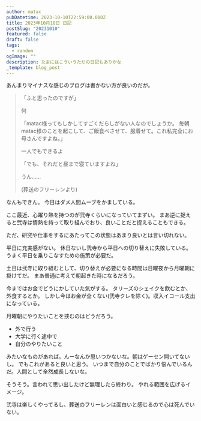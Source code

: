 ```yaml
---
author: matac
pubDatetime: 2023-10-10T22:59:00.000Z
title: 2023年10月10日 日記
postSlug: "20231010"
featured: false
draft: false
tags:
  - random
ogImage: ""
description: たまにはこういうただの日記もありかな
_template: blog_post
---
```


あんまりマイナスな感じのブログは書かない方が良いのだが。

> 「ふと思ったのですが」
>
> 何
>
> 「matac様ってもしかしてすごくだらしがない人なのでしょうか。
> 毎朝matac様のことを起こして、ご飯食べさせて、服着せて。これ私完全にお母さんですよね。」
>
> 一人でもできるよ
>
> 「でも、それだと昼まで寝ていますよね」
>
> うん......
>
> (葬送のフリーレンより)

なんもできん。
今日はダメ人間ムーブをかましている。

ここ最近、心躍り熱を持つのが弐寺くらいになっていてまずい。
まあ逆に捉えると弐寺は情熱を持って取り組んでおり、良いことだと捉えることもできる。

ただ、研究や仕事をするにあたってこの状態はあまり良いとは言い切れない。

平日に充実感がない。
休日ないし弐寺から平日への切り替えに失敗している。
うまく平日を乗りこなすための施策が必要だ。

土日は弐寺に取り組むとして、切り替えが必要になる時間は日曜夜から月曜朝に掛けてだ。
まあ普通に考えて朝起きた時になるだろう。

今まではお金でどうにかしていた気がする。
タリーズのシェイクを飲むとか、外食するとか。
しかし今はお金が全くない(弐寺クレを除く)。収入イコール支出になっている。

月曜朝にやりたいことを挟むのはどうだろう。

- 外で行う
- 大学に行く途中で
- 自分のやりたいこと

みたいなものがあれば。んーなんか思いつかないな。朝はゲーセン開いてないし。
でもこれがあると良いと思う。
いつまで自分のことでばかり悩んでいるんだ。人間として全然成長しないな。

そうそう。言われて思い出したけど無理したら終わり。
やれる範囲を広げるイメージ。

弐寺は楽しくやってるし、葬送のフリーレンは面白いと感じるので心は死んでいない。
